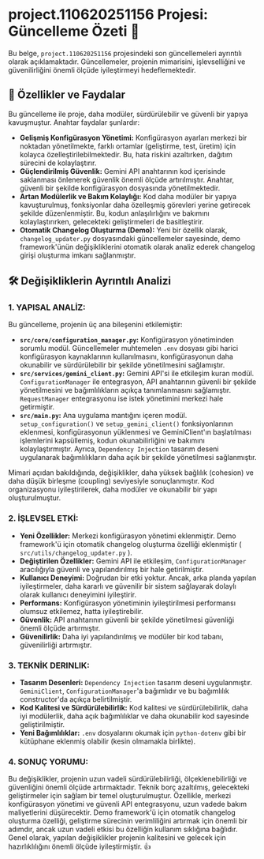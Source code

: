 # project.110620251156 Projesi: Güncelleme Özeti 📖

Bu belge, `project.110620251156` projesindeki son güncellemeleri ayrıntılı olarak açıklamaktadır.  Güncellemeler, projenin mimarisini, işlevselliğini ve güvenilirliğini önemli ölçüde iyileştirmeyi hedeflemektedir.

## 🚀 Özellikler ve Faydalar

Bu güncelleme ile proje, daha modüler, sürdürülebilir ve güvenli bir yapıya kavuşmuştur.  Anahtar faydalar şunlardır:

* **Gelişmiş Konfigürasyon Yönetimi:** Konfigürasyon ayarları merkezi bir noktadan yönetilmekte, farklı ortamlar (geliştirme, test, üretim) için kolayca özelleştirilebilmektedir.  Bu, hata riskini azaltırken, dağıtım sürecini de kolaylaştırır.
* **Güçlendirilmiş Güvenlik:** Gemini API anahtarının kod içerisinde saklanması önlenerek güvenlik önemli ölçüde artırılmıştır.  Anahtar, güvenli bir şekilde konfigürasyon dosyasında yönetilmektedir.
* **Artan Modülerlik ve Bakım Kolaylığı:** Kod daha modüler bir yapıya kavuşturulmuş, fonksiyonlar daha özelleşmiş görevleri yerine getirecek şekilde düzenlenmiştir. Bu, kodun anlaşılırlığını ve bakımını kolaylaştırırken, gelecekteki geliştirmeleri de basitleştirir.
* **Otomatik Changelog Oluşturma (Demo):**  Yeni bir özellik olarak, `changelog_updater.py` dosyasındaki güncellemeler sayesinde, demo framework'ünün değişikliklerini otomatik olarak analiz ederek changelog girişi oluşturma imkanı sağlanmıştır.


## 🛠️ Değişikliklerin Ayrıntılı Analizi

### 1. YAPISAL ANALİZ:

Bu güncelleme, projenin üç ana bileşenini etkilemiştir:

* **`src/core/configuration_manager.py`:** Konfigürasyon yönetiminden sorumlu modül. Güncellemeler muhtemelen `.env` dosyası gibi harici konfigürasyon kaynaklarının kullanılmasını, konfigürasyonun daha okunabilir ve sürdürülebilir bir şekilde yönetilmesini sağlamıştır.
* **`src/services/gemini_client.py`:** Gemini API'si ile etkileşim kuran modül.  `ConfigurationManager` ile entegrasyon, API anahtarının güvenli bir şekilde yönetilmesini ve bağımlılıkların açıkça tanımlanmasını sağlamıştır.  `RequestManager` entegrasyonu ise istek yönetimini merkezi hale getirmiştir.
* **`src/main.py`:** Ana uygulama mantığını içeren modül. `setup_configuration()` ve `setup_gemini_client()` fonksiyonlarının eklenmesi, konfigürasyonun yüklenmesi ve GeminiClient'ın başlatılması işlemlerini kapsüllemiş, kodun okunabilirliğini ve bakımını kolaylaştırmıştır.  Ayrıca,  `Dependency Injection` tasarım deseni uygulanarak bağımlılıkların daha açık bir şekilde yönetilmesi sağlanmıştır.

Mimari açıdan bakıldığında, değişiklikler, daha yüksek bağlılık (cohesion) ve daha düşük birleşme (coupling) seviyesiyle sonuçlanmıştır.  Kod organizasyonu iyileştirilerek, daha modüler ve okunabilir bir yapı oluşturulmuştur.


### 2. İŞLEVSEL ETKİ:

* **Yeni Özellikler:** Merkezi konfigürasyon yönetimi eklenmiştir.  Demo framework'ü için otomatik changelog oluşturma özelliği eklenmiştir ( `src/utils/changelog_updater.py` ).
* **Değiştirilen Özellikler:** Gemini API ile etkileşim, `ConfigurationManager` aracılığıyla güvenli ve yapılandırılmış bir hale getirilmiştir.
* **Kullanıcı Deneyimi:** Doğrudan bir etki yoktur. Ancak, arka planda yapılan iyileştirmeler, daha kararlı ve güvenilir bir sistem sağlayarak dolaylı olarak kullanıcı deneyimini iyileştirir.
* **Performans:** Konfigürasyon yönetiminin iyileştirilmesi performansı olumsuz etkilemez, hatta iyileştirebilir.
* **Güvenlik:** API anahtarının güvenli bir şekilde yönetilmesi güvenliği önemli ölçüde artırmıştır.
* **Güvenilirlik:** Daha iyi yapılandırılmış ve modüler bir kod tabanı, güvenilirliği artırmıştır.


### 3. TEKNİK DERINLIK:

* **Tasarım Desenleri:** `Dependency Injection` tasarım deseni uygulanmıştır.  `GeminiClient`, `ConfigurationManager`'a bağımlıdır ve bu bağımlılık constructor'da açıkça belirtilmiştir.
* **Kod Kalitesi ve Sürdürülebilirlik:** Kod kalitesi ve sürdürülebilirlik, daha iyi modülerlik, daha açık bağımlılıklar ve daha okunabilir kod sayesinde geliştirilmiştir.
* **Yeni Bağımlılıklar:**  `.env` dosyalarını okumak için `python-dotenv` gibi bir kütüphane eklenmiş olabilir (kesin olmamakla birlikte).


### 4. SONUÇ YORUMU:

Bu değişiklikler, projenin uzun vadeli sürdürülebilirliği, ölçeklenebilirliği ve güvenliğini önemli ölçüde artırmaktadır.  Teknik borç azaltılmış, gelecekteki geliştirmeler için sağlam bir temel oluşturulmuştur.  Özellikle, merkezi konfigürasyon yönetimi ve güvenli API entegrasyonu, uzun vadede bakım maliyetlerini düşürecektir.  Demo framework'ü için otomatik changelog oluşturma özelliği, geliştirme sürecinin verimliliğini artırmak için önemli bir adımdır, ancak uzun vadeli etkisi bu özelliğin kullanım sıklığına bağlıdır.  Genel olarak, yapılan değişiklikler projenin kalitesini ve gelecek için hazırlıklılığını önemli ölçüde iyileştirmiştir. 👍